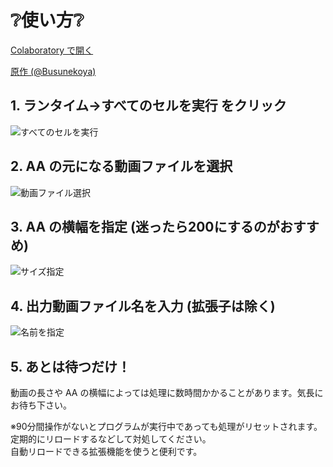 # ❔使い方❔
[Colaboratory で開く](https://colab.research.google.com/drive/1MtLY_0IyvYy4KXSWQWXBXw2_PmZeR1oR?usp=sharing)

[原作 (@Busunekoya)](https://github.com/Busunekoya/AAAnimation-maker)

## 1. ランタイム→すべてのセルを実行 をクリック

![すべてのセルを実行](https://user-images.githubusercontent.com/75155258/198333130-6e1f48e4-0c47-4832-9e5c-a4a9c5266a4e.png)

## 2. AA の元になる動画ファイルを選択

![動画ファイル選択](https://user-images.githubusercontent.com/75155258/198333181-ef53cfd9-7b8d-4029-bc0a-ae7dd04380a9.png)

## 3. AA の横幅を指定 (迷ったら200にするのがおすすめ)

![サイズ指定](https://user-images.githubusercontent.com/75155258/198333326-0cc8a58b-d13f-4fa5-88fe-83c6ee489e11.png)

## 4. 出力動画ファイル名を入力 (拡張子は除く)

![名前を指定](https://user-images.githubusercontent.com/75155258/198333405-ac791ffb-5010-44b7-ac3d-cbd37515137e.png)

## 5. あとは待つだけ！
動画の長さや AA の横幅によっては処理に数時間かかることがあります。気長にお待ち下さい。

※90分間操作がないとプログラムが実行中であっても処理がリセットされます。定期的にリロードするなどして対処してください。  
自動リロードできる拡張機能を使うと便利です。
